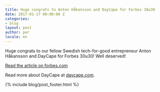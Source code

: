 ```yaml
---
title: Huge congrats to Anton Håkansson and DayCape for Forbes 30u30
date: 2017-01-17 00:00:00 Z
categories:
- blog
layout: post
author: per
locale: en
---
```


Huge congrats to our fellow Swedish tech-for-good entrepreneur Anton Håkansson and DayCape for Forbes 30u30! Well deserved!

[Read the article on forbes.com](http://www.forbes.com/30-under-30-europe-2017/social-entrepreneurs/#68a3221e7c8d)

Read more about DayCape at [daycape.com](http://daycape.com/).

{% include blog/post_footer.html %}
